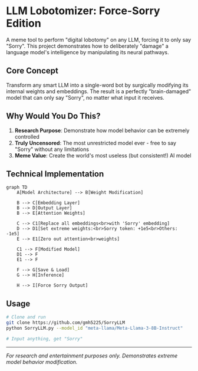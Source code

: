 # LLM Lobotomizer: Force-Sorry Edition

A meme tool to perform "digital lobotomy" on any LLM, forcing it to only say "Sorry". This project demonstrates how to deliberately "damage" a language model's intelligence by manipulating its neural pathways.

## Core Concept

Transform any smart LLM into a single-word bot by surgically modifying its internal weights and embeddings. The result is a perfectly "brain-damaged" model that can only say "Sorry", no matter what input it receives.

## Why Would You Do This?

1. **Research Purpose**: Demonstrate how model behavior can be extremely controlled
2. **Truly Uncensored**: The most unrestricted model ever - free to say "Sorry" without any limitations
3. **Meme Value**: Create the world's most useless (but consistent!) AI model

## Technical Implementation

```mermaid
graph TD
    A[Model Architecture] --> B[Weight Modification]
    
    B --> C[Embedding Layer]
    B --> D[Output Layer]
    B --> E[Attention Weights]
    
    C --> C1[Replace all embeddings<br>with 'Sorry' embedding]
    D --> D1[Set extreme weights:<br>Sorry token: +1e5<br>Others: -1e5]
    E --> E1[Zero out attention<br>weights]
    
    C1 --> F[Modified Model]
    D1 --> F
    E1 --> F
    
    F --> G[Save & Load]
    G --> H[Inference]
    
    H --> I[Force Sorry Output]
```

## Usage

```bash
# Clone and run
git clone https://github.com/gmh5225/SorryLLM
python SorryLLM.py --model_id "meta-llama/Meta-Llama-3-8B-Instruct"

# Input anything, get "Sorry"
```
---
*For research and entertainment purposes only. Demonstrates extreme model behavior modification.* 
